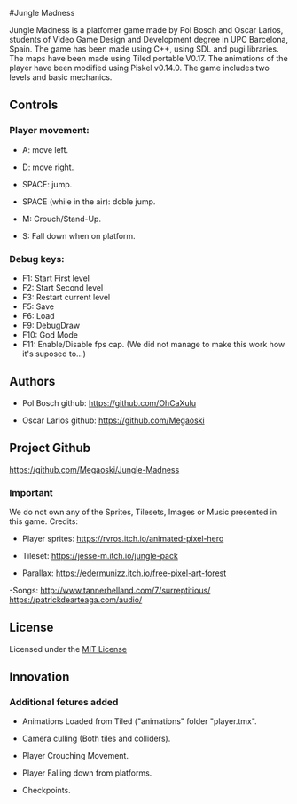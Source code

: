 #Jungle Madness

Jungle Madness is a platfomer game made by Pol Bosch and Oscar Larios, students of Video Game Design and Development degree in UPC Barcelona, Spain.
The game has been made using C++, using SDL and pugi libraries. 
The maps have been made using Tiled portable V0.17. 
The animations of the player have been modified using Piskel v0.14.0.
The game includes two levels and basic mechanics.


## Controls
### Player movement:

- A: move left.

- D: move right.

- SPACE: jump.

- SPACE (while in the air): doble jump.

- M: Crouch/Stand-Up.

- S: Fall down when on platform.

### Debug keys:
- F1: Start First level
- F2: Start Second level
- F3: Restart current level
- F5: Save
- F6: Load
- F9: DebugDraw
- F10: God Mode
- F11: Enable/Disable fps cap. (We did not manage to make this work how it's suposed to...)

## Authors
 - Pol Bosch
github: https://github.com/OhCaXulu

- Oscar Larios
github: https://github.com/Megaoski

## Project Github

https://github.com/Megaoski/Jungle-Madness

### Important

We do not own any of the Sprites, Tilesets, Images or Music presented in this game. Credits:

- Player sprites:
https://rvros.itch.io/animated-pixel-hero

- Tileset:
https://jesse-m.itch.io/jungle-pack

- Parallax:
https://edermunizz.itch.io/free-pixel-art-forest

-Songs:
http://www.tannerhelland.com/7/surreptitious/
https://patrickdearteaga.com/audio/

## License

Licensed under the [MIT License](LICENSE.txt)


## Innovation

### Additional fetures added

- Animations Loaded from Tiled ("animations" folder "player.tmx".

- Camera culling (Both tiles and colliders).

- Player Crouching Movement.

- Player Falling down from platforms.

- Checkpoints.